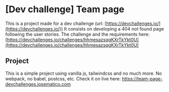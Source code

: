 # [Dev challenge] Team page

This is a project made for a dev challenge (url: [https://devchallenges.io/](https://devchallenges.io/)) It consists on developing a 404 not found page following the user stories.
The challenge and the requirements here: [https://devchallenges.io/challenges/hhmesazsqgKXrTkYkt0U](https://devchallenges.io/challenges/hhmesazsqgKXrTkYkt0U)

## Project
This is a simple project using vanilla js, tailwindcss and no much more. No webpack, no babel, postcss, etc.
Check it on live here: https://team-page-devchallenges.josematico.com
